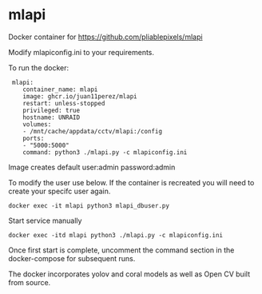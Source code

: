 # mlapi
Docker container for https://github.com/pliablepixels/mlapi

Modify 
mlapiconfig.ini to your requirements.

To run the docker:

```
 mlapi:
    container_name: mlapi
    image: ghcr.io/juan11perez/mlapi
    restart: unless-stopped
    privileged: true
    hostname: UNRAID  
    volumes:
    - /mnt/cache/appdata/cctv/mlapi:/config
    ports:
    - "5000:5000"
    command: python3 ./mlapi.py -c mlapiconfig.ini    
```   
Image creates default user:admin password:admin   
   
To modify the user use below. If the container is recreated you will need to create your specifc user again.

```
docker exec -it mlapi python3 mlapi_dbuser.py
```

Start service manually
```
docker exec -itd mlapi python3 ./mlapi.py -c mlapiconfig.ini
```

Once first start is complete, uncomment the command section in the docker-compose for subsequent runs.


The docker incorporates yolov and coral models as well as Open CV built from source.





